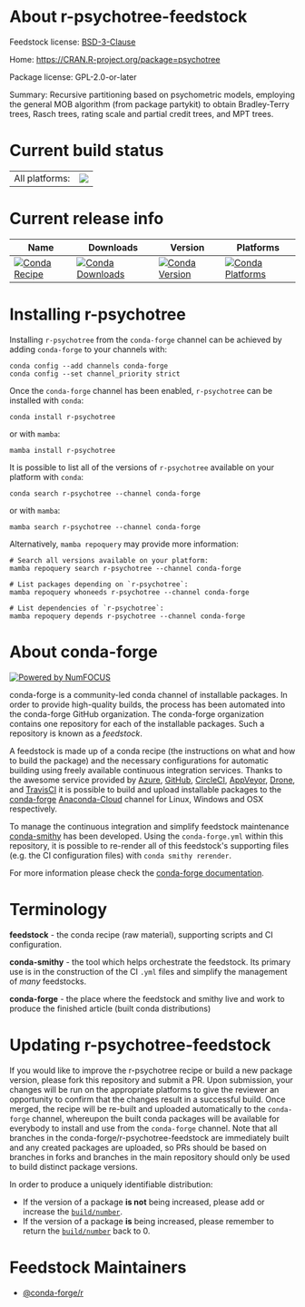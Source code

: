 About r-psychotree-feedstock
============================

Feedstock license: [BSD-3-Clause](https://github.com/conda-forge/r-psychotree-feedstock/blob/main/LICENSE.txt)

Home: https://CRAN.R-project.org/package=psychotree

Package license: GPL-2.0-or-later

Summary: Recursive partitioning based on psychometric models, employing the general MOB algorithm (from package partykit) to obtain Bradley-Terry trees, Rasch trees, rating scale and partial credit trees, and MPT trees.

Current build status
====================


<table><tr><td>All platforms:</td>
    <td>
      <a href="https://dev.azure.com/conda-forge/feedstock-builds/_build/latest?definitionId=14626&branchName=main">
        <img src="https://dev.azure.com/conda-forge/feedstock-builds/_apis/build/status/r-psychotree-feedstock?branchName=main">
      </a>
    </td>
  </tr>
</table>

Current release info
====================

| Name | Downloads | Version | Platforms |
| --- | --- | --- | --- |
| [![Conda Recipe](https://img.shields.io/badge/recipe-r--psychotree-green.svg)](https://anaconda.org/conda-forge/r-psychotree) | [![Conda Downloads](https://img.shields.io/conda/dn/conda-forge/r-psychotree.svg)](https://anaconda.org/conda-forge/r-psychotree) | [![Conda Version](https://img.shields.io/conda/vn/conda-forge/r-psychotree.svg)](https://anaconda.org/conda-forge/r-psychotree) | [![Conda Platforms](https://img.shields.io/conda/pn/conda-forge/r-psychotree.svg)](https://anaconda.org/conda-forge/r-psychotree) |

Installing r-psychotree
=======================

Installing `r-psychotree` from the `conda-forge` channel can be achieved by adding `conda-forge` to your channels with:

```
conda config --add channels conda-forge
conda config --set channel_priority strict
```

Once the `conda-forge` channel has been enabled, `r-psychotree` can be installed with `conda`:

```
conda install r-psychotree
```

or with `mamba`:

```
mamba install r-psychotree
```

It is possible to list all of the versions of `r-psychotree` available on your platform with `conda`:

```
conda search r-psychotree --channel conda-forge
```

or with `mamba`:

```
mamba search r-psychotree --channel conda-forge
```

Alternatively, `mamba repoquery` may provide more information:

```
# Search all versions available on your platform:
mamba repoquery search r-psychotree --channel conda-forge

# List packages depending on `r-psychotree`:
mamba repoquery whoneeds r-psychotree --channel conda-forge

# List dependencies of `r-psychotree`:
mamba repoquery depends r-psychotree --channel conda-forge
```


About conda-forge
=================

[![Powered by
NumFOCUS](https://img.shields.io/badge/powered%20by-NumFOCUS-orange.svg?style=flat&colorA=E1523D&colorB=007D8A)](https://numfocus.org)

conda-forge is a community-led conda channel of installable packages.
In order to provide high-quality builds, the process has been automated into the
conda-forge GitHub organization. The conda-forge organization contains one repository
for each of the installable packages. Such a repository is known as a *feedstock*.

A feedstock is made up of a conda recipe (the instructions on what and how to build
the package) and the necessary configurations for automatic building using freely
available continuous integration services. Thanks to the awesome service provided by
[Azure](https://azure.microsoft.com/en-us/services/devops/), [GitHub](https://github.com/),
[CircleCI](https://circleci.com/), [AppVeyor](https://www.appveyor.com/),
[Drone](https://cloud.drone.io/welcome), and [TravisCI](https://travis-ci.com/)
it is possible to build and upload installable packages to the
[conda-forge](https://anaconda.org/conda-forge) [Anaconda-Cloud](https://anaconda.org/)
channel for Linux, Windows and OSX respectively.

To manage the continuous integration and simplify feedstock maintenance
[conda-smithy](https://github.com/conda-forge/conda-smithy) has been developed.
Using the ``conda-forge.yml`` within this repository, it is possible to re-render all of
this feedstock's supporting files (e.g. the CI configuration files) with ``conda smithy rerender``.

For more information please check the [conda-forge documentation](https://conda-forge.org/docs/).

Terminology
===========

**feedstock** - the conda recipe (raw material), supporting scripts and CI configuration.

**conda-smithy** - the tool which helps orchestrate the feedstock.
                   Its primary use is in the construction of the CI ``.yml`` files
                   and simplify the management of *many* feedstocks.

**conda-forge** - the place where the feedstock and smithy live and work to
                  produce the finished article (built conda distributions)


Updating r-psychotree-feedstock
===============================

If you would like to improve the r-psychotree recipe or build a new
package version, please fork this repository and submit a PR. Upon submission,
your changes will be run on the appropriate platforms to give the reviewer an
opportunity to confirm that the changes result in a successful build. Once
merged, the recipe will be re-built and uploaded automatically to the
`conda-forge` channel, whereupon the built conda packages will be available for
everybody to install and use from the `conda-forge` channel.
Note that all branches in the conda-forge/r-psychotree-feedstock are
immediately built and any created packages are uploaded, so PRs should be based
on branches in forks and branches in the main repository should only be used to
build distinct package versions.

In order to produce a uniquely identifiable distribution:
 * If the version of a package **is not** being increased, please add or increase
   the [``build/number``](https://docs.conda.io/projects/conda-build/en/latest/resources/define-metadata.html#build-number-and-string).
 * If the version of a package **is** being increased, please remember to return
   the [``build/number``](https://docs.conda.io/projects/conda-build/en/latest/resources/define-metadata.html#build-number-and-string)
   back to 0.

Feedstock Maintainers
=====================

* [@conda-forge/r](https://github.com/conda-forge/r/)

